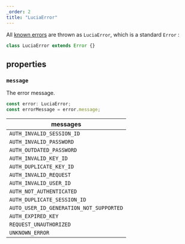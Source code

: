 ```yaml
---
_order: 2
title: "LuciaError"
---
```


All [known errors](/basics/error-handling#known-errors) are thrown as `LuciaError`, which is a standard `Error` :

```ts
class LuciaError extends Error {}
```
## properties

### `message`

The error message.

```ts
const error: LuciaError;
const errorMessage = error.message;
```

| messages                                |
| --------------------------------------- |
| `AUTH_INVALID_SESSION_ID`               |
| `AUTH_INVALID_PASSWORD`                 |
| `AUTH_OUTDATED_PASSWORD`                |
| `AUTH_INVALID_KEY_ID`                   |
| `AUTH_DUPLICATE_KEY_ID`                 |
| `AUTH_INVALID_REQUEST`                  |
| `AUTH_INVALID_USER_ID`                  |
| `AUTH_NOT_AUTHENTICATED`                |
| `AUTH_DUPLICATE_SESSION_ID`             |
| `AUTO_USER_ID_GENERATION_NOT_SUPPORTED` |
| `AUTH_EXPIRED_KEY`                      |
| `REQUEST_UNAUTHORIZED`                  |
| `UNKNOWN_ERROR`                         |
